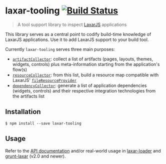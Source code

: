 # laxar-tooling [![Build Status](https://travis-ci.org/LaxarJS/laxar-tooling.svg?branch=master)](https://travis-ci.org/LaxarJS/laxar-tooling)

> A tool support library to inspect [LaxarJS][] applications

This library serves as a central point to codify build-time knowledge of LaxarJS applications.
Use it to add LaxarJS support to your build tool.

Currently `laxar-tooling` serves three main purposes:

- [`artifactCollector`][artifactCollector]: collect a list of artifacts (pages, layouts, themes, widgets,
  controls) plus meta-information starting from the application's flow(s)
- [`resourceCollector`][resourceCollector]: from this list, build a resource map compatible with LaxarJS'
  [`fileResourceProvider`][fileResourceProvider]
- [`dependencyCollector`][dependencyCollector]: generate a list of application dependencies (widgets,
  controls) and their respective integration technologies from the artifacts list


## Installation

```console
$ npm install --save laxar-tooling
```


## Usage

Refer to the [API documentation](docs/api) and/or real-world usage in [laxar-loader][] and [grunt-laxar][]
(v2.0 and newer).

[LaxarJS]: https://github.com/LaxarJS/laxar
[laxar-loader]: https://github.com/LaxarJS/laxar-loader
[grunt-laxar]: https://github.com/LaxarJS/grunt-laxar
[fileResourceProvider]: https://github.com/LaxarJS/laxar/blob/master/docs/api/file_resource_provider.js.md
[artifactCollector]: docs/api/artifact_collector.js.md
[resourceCollector]: docs/api/resource_collector.js.md
[dependencyCollector]: docs/api/dependency_collector.js.md
